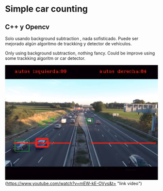 # Simple car counting
## C++ y Opencv

Solo usando background subtraction , nada sofisticado. Puede ser mejorado algún algoritmo de trackking y detector de vehículos. 

Only using background subtraction, nothing fancy. Could be improve using some trackking algoritm or car detector.


![Screenshot](sc1.png)(https://www.youtube.com/watch?v=mEW-kE-OVys&t= "link video")

